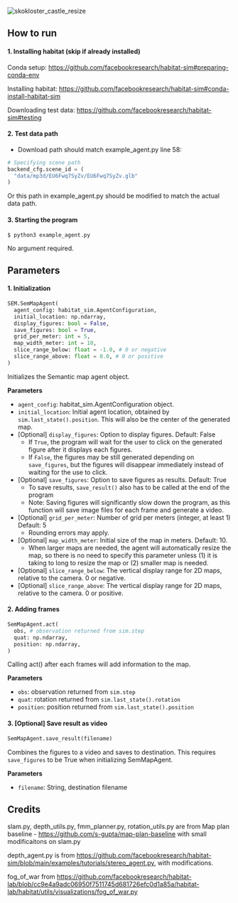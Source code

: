 ![skokloster_castle_resize](https://user-images.githubusercontent.com/47484587/196324233-92771932-eb4d-489a-8da0-66f9df7d92a4.gif)

## How to run

#### 1. Installing habitat (skip if already installed)

Conda setup: https://github.com/facebookresearch/habitat-sim#preparing-conda-env

Installing habitat: https://github.com/facebookresearch/habitat-sim#conda-install-habitat-sim

Downloading test data: https://github.com/facebookresearch/habitat-sim#testing

#### 2. Test data path

- Download path should match example_agent.py line 58:

```python
# Specifying scene path
backend_cfg.scene_id = (
  "data/mp3d/EU6Fwq7SyZv/EU6Fwq7SyZv.glb"
)
```

Or this path in example_agent.py should be modified to match the actual data path.

#### 3. Starting the program

```
$ python3 example_agent.py
```
No argument required.

## Parameters

#### 1. Initialization
```python
SEM.SemMapAgent(
  agent_config: habitat_sim.AgentConfiguration, 
  initial_location: np.ndarray, 
  display_figures: bool = False, 
  save_figures: bool = True, 
  grid_per_meter: int = 5, 
  map_width_meter: int = 10,
  slice_range_below: float = -1.0, # 0 or negative
  slice_range_above: float = 0.0, # 0 or positive
)
```
Initializes the Semantic map agent object.

**Parameters**
- `agent_config`: habitat_sim.AgentConfiguration object.
- `initial_location`: Initial agent location, obtained by `sim.last_state().position`. This will also be the center of the generated map.
- [Optional] `display_figures`: Option to display figures. Default: False
  - If `True`, the program will wait for the user to click on the generated figure after it displays each figures. 
  - If `False`, the figures may be still generated depending on `save_figures`, but the figures will disappear immediately instead of waiting for the use to click.
- [Optional] `save_figures`: Option to save figures as results. Default: True
  - To save results, `save_result()` also has to be called at the end of the program
  - Note: Saving figures will significantly slow down the program, as this function will save image files for each frame and generate a video.
- [Optional] `grid_per_meter`: Number of grid per meters (integer, at least 1) Default: 5
  - Rounding errors may apply.
- [Optional] `map_width_meter`: Initial size of the map in meters. Default: 10.
  - When larger maps are needed, the agent will automatically resize the map, so there is no need to specify this parameter unless (1) it is taking to long to resize the map or (2) smaller map is needed.
- [Optional] `slice_range_below`: The vertical display range for 2D maps, relative to the camera. 0 or negative.
- [Optional] `slice_range_above`: The vertical display range for 2D maps, relative to the camera. 0 or positive.

#### 2. Adding frames
```python
SemMapAgent.act(
  obs, # observation returned from sim.step
  quat: np.ndarray, 
  position: np.ndarray,
)
```
Calling act() after each frames will add information to the map.

**Parameters**
- `obs`: observation returned from `sim.step`
- `quat`: rotation returned from `sim.last_state().rotation`
- `position`: position returned from `sim.last_state().position`

#### 3. [Optional] Save result as video
```python
SemMapAgent.save_result(filename)
```
Combines the figures to a video and saves to destination. This requires `save_figures` to be True when initializing SemMapAgent.

**Parameters**
- `filename`: String, destination filename

## Credits

slam.py, depth_utils.py, fmm_planner.py, rotation_utils.py are from Map plan baseline - https://github.com/s-gupta/map-plan-baseline with small modificaitons on slam.py

depth_agent.py is from https://github.com/facebookresearch/habitat-sim/blob/main/examples/tutorials/stereo_agent.py, with modifications.

fog_of_war from https://github.com/facebookresearch/habitat-lab/blob/cc9e4a9adc06950f7511745d681726efc0d1a85a/habitat-lab/habitat/utils/visualizations/fog_of_war.py
